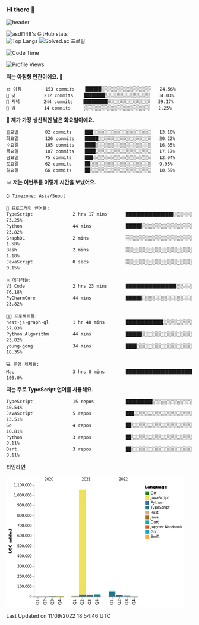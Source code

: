 ### Hi there 👋

![header](https://capsule-render.vercel.app/api?type=shark&color=gradient&height=300&section=header&text=asdf148&fontSize=90)

![asdf148's GitHub stats](https://github-readme-stats.vercel.app/api?username=asdf148&show_icons=true&theme=midnight-purple)<br>
![Top Langs](https://github-readme-stats.vercel.app/api/top-langs/?username=asdf148&layout=compact&theme=midnight-purple&langs_count=10)
![Solved.ac 프로필](http://mazassumnida.wtf/api/v2/generate_badge?boj=eldldk)

<!--
**asdf148/asdf148** is a ✨ _special_ ✨ repository because its `README.md` (this file) appears on your GitHub profile.

Here are some ideas to get you started:

- 🔭 I’m currently working on ...
- 🌱 I’m currently learning ...
- 👯 I’m looking to collaborate on ...
- 🤔 I’m looking for help with ...
- 💬 Ask me about ...
- 📫 How to reach me: ...
- 😄 Pronouns: ...
- ⚡ Fun fact: ...
-->

<!--START_SECTION:waka-->
![Code Time](http://img.shields.io/badge/Code%20Time-116%20hrs%205%20mins-blue)

![Profile Views](http://img.shields.io/badge/Profile%20Views-0-blue)

**저는 아침형 인간이에요. 🐤** 

```text
🌞 아침         153 commits    ██████░░░░░░░░░░░░░░░░░░░   24.56% 
🌆 낮　         212 commits    ████████░░░░░░░░░░░░░░░░░   34.03% 
🌃 저녁         244 commits    █████████░░░░░░░░░░░░░░░░   39.17% 
🌙 밤　         14 commits     ░░░░░░░░░░░░░░░░░░░░░░░░░   2.25%

```
📅 **제가 가장 생산적인 날은 화요일이에요.** 

```text
월요일          82 commits     ███░░░░░░░░░░░░░░░░░░░░░░   13.16% 
화요일          126 commits    █████░░░░░░░░░░░░░░░░░░░░   20.22% 
수요일          105 commits    ████░░░░░░░░░░░░░░░░░░░░░   16.85% 
목요일          107 commits    ████░░░░░░░░░░░░░░░░░░░░░   17.17% 
금요일          75 commits     ███░░░░░░░░░░░░░░░░░░░░░░   12.04% 
토요일          62 commits     ██░░░░░░░░░░░░░░░░░░░░░░░   9.95% 
일요일          66 commits     ██░░░░░░░░░░░░░░░░░░░░░░░   10.59%

```


📊 **저는 이번주를 이렇게 시간을 보냈어요.** 

```text
⌚︎ Timezone: Asia/Seoul

💬 프로그래밍 언어들: 
TypeScript               2 hrs 17 mins       ██████████████████░░░░░░░   73.25% 
Python                   44 mins             ██████░░░░░░░░░░░░░░░░░░░   23.82% 
GraphQL                  2 mins              ░░░░░░░░░░░░░░░░░░░░░░░░░   1.58% 
Bash                     2 mins              ░░░░░░░░░░░░░░░░░░░░░░░░░   1.18% 
JavaScript               0 secs              ░░░░░░░░░░░░░░░░░░░░░░░░░   0.15%

🔥 에디터들: 
VS Code                  2 hrs 23 mins       ███████████████████░░░░░░   76.18% 
PyCharmCore              44 mins             ██████░░░░░░░░░░░░░░░░░░░   23.82%

🐱‍💻 프로젝트들: 
nest-js-graph-ql         1 hr 48 mins        ██████████████░░░░░░░░░░░   57.83% 
Python Algorithm         44 mins             ██████░░░░░░░░░░░░░░░░░░░   23.82% 
young-gong               34 mins             ████░░░░░░░░░░░░░░░░░░░░░   18.35%

💻 운영 체제들: 
Mac                      3 hrs 8 mins        █████████████████████████   100.0%

```

**저는 주로 TypeScript 언어를 사용해요.** 

```text
TypeScript               15 repos            ██████████░░░░░░░░░░░░░░░   40.54% 
JavaScript               5 repos             ███░░░░░░░░░░░░░░░░░░░░░░   13.51% 
Go                       4 repos             ██░░░░░░░░░░░░░░░░░░░░░░░   10.81% 
Python                   3 repos             ██░░░░░░░░░░░░░░░░░░░░░░░   8.11% 
Dart                     3 repos             ██░░░░░░░░░░░░░░░░░░░░░░░   8.11%

```


**타임라인**

![Chart not found](https://raw.githubusercontent.com/asdf148/asdf148/main/charts/bar_graph.png) 


 Last Updated on 11/09/2022 18:54:46 UTC
<!--END_SECTION:waka-->
